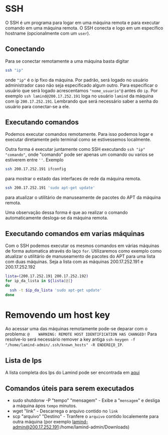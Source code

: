 # SSH
O SSH é um programa para logar em uma máquina remota e para executar comando em
uma máquina remota.
O SSH conecta e logo em um específico hostname (opcionalmente com um `user`).

## Conectando
Para se conectar remotamente a uma máquina basta digitar
````bash
ssh "ip"
````
onde `"ip"` é o ip fixo da máquina. Por padrão, será logado no usuário
administrador caso não seja especificado algum outro. Para especificar o usuário
que será logado acrescentamos `"nome_usuario"@` antes do `ip`. Por exemplo `ssh
lamind@200.17.252.191` loga no usuário `lamind` da máquina com ip
`200.17.252.191`. Lembrando que será necessário saber a senha do usuário para
conectar-se a ele.

## Executando comandos
Podemos executar comandos remotamente. Para isso podemos logar e executar
diretamente pelo terminal como se estivessemos localmente.

Outra forma é executar juntamente como SSH executando `ssh "ip" "comando"`,
onde "comando" pode ser apenas um comando ou varios se estiverem entre `''`.
Exemplo
````bash
ssh 200.17.252.191 ifconfig
````
para mostrar o estado das interfaces de rede da máquina remota.

````bash
ssh 200.17.252.191 'sudo apt-get update'
````
para atualizar o utilitário de manuseamente de pacotes do APT da máquina remota.

Uma observação dessa forma é que ao realizar o comando automaticamente
desloga-se da máquina remota.

## Executando comandos em varias máquinas
Com o SSH podemos executar os mesmos comandos em várias máquinas de forma
automatica através do laço `for`. Utilizaremos como exemplo como atualizar o
utilitário de manuseamento de pacotes do APT para uma lista com duas máquinas.
Seja a lista com as máquinas 200.17.252.191 e 200.17.252.192
````bash
lista=(200.17.252.191 200.17.252.192)
for ip_da_lista in ${lista[@]}
do
  ssh -t $ip_da_lista 'sudo apt-get update'
done
````
# Removendo um host key
Ao acessar uma das máquinas remotamente pode-se deparar com o problema:
`@    WARNING: REMOTE HOST IDENTIFICATION HAS CHANGED!`
Para resolve-lo será necessário remover a key antiga
`ssh-keygen -f "/home/lamind-admin/.ssh/known_hosts" -R ENDEREÇO_IP`.

## Lista de Ips
A lista completa dos Ips do Lamind pode ser encontrada em
[aqui](https://ufpr-lamind.github.io/files/lista-ips.zip)

## Comandos úteis para serem executados
  - sudo shutdonw -P "tempo" "mensagem" - Exibe a "`mensagem`" e desliga a
  máquina ápos `tempo` minutos.
  - wget "link" - Descarrega o arquivo contido no `link`
  - scp "arquivo" "Destino" - Tranfere o `arquivo` contido localemente para
outra máquina (por exemplo
  lamind-admin@200.17.252.191:/home/lamind-admin/Downloads)
